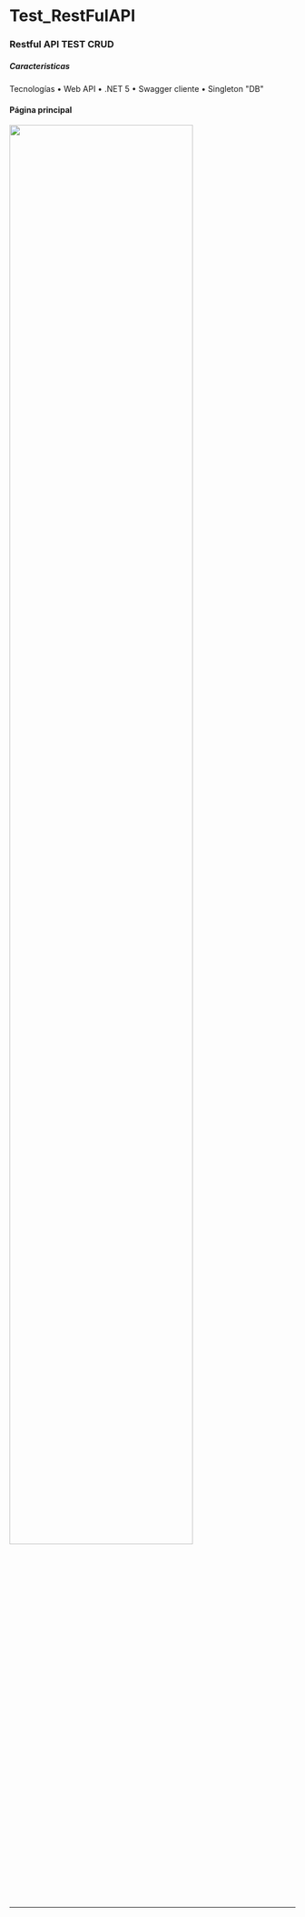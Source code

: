 # Test_RestFulAPI
<H3>Restful API TEST CRUD</H3>

<h5>Caracteristicas</h5>
Tecnologías
•	Web API
•	.NET 5
•	Swagger cliente
•	Singleton "DB"

<h4>Página principal</h4>

<img src="https://cramos.dev/images/01.jpg" width="80%" height="80%">
<hr class="rounded">

